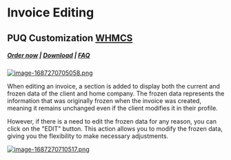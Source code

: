 # Invoice Editing

## PUQ Customization **[WHMCS](https://puqcloud.com/link.php?id=77)**

#####  [Order now](https://puqcloud.com/whmcs-addon-puq-customization.php) | [Download](https://download.puqcloud.com/WHMCS/addons/PUQ-Customization/) | [FAQ](https://faq.puqcloud.com/)

[![image-1687270705058.png](https://doc.puq.info/uploads/images/gallery/2023-06/scaled-1680-/image-1687270705058.png)](https://doc.puq.info/uploads/images/gallery/2023-06/image-1687270705058.png)

When editing an invoice, a section is added to display both the current and frozen data of the client and home company. The frozen data represents the information that was originally frozen when the invoice was created, meaning it remains unchanged even if the client modifies it in their profile.

However, if there is a need to edit the frozen data for any reason, you can click on the "EDIT" button. This action allows you to modify the frozen data, giving you the flexibility to make necessary adjustments.

[![image-1687270710517.png](https://doc.puq.info/uploads/images/gallery/2023-06/scaled-1680-/image-1687270710517.png)](https://doc.puq.info/uploads/images/gallery/2023-06/image-1687270710517.png)